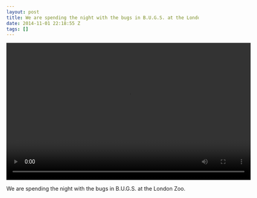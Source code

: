 ```yaml
---
layout: post
title: We are spending the night with the bugs in B.U.G.S. at the London Zoo.
date: 2014-11-01 22:18:55 Z
tags: []
---
```

<video width="640" height="360" autoplay="autoplay" controls="controls"><source src="/media/2014/11/101526453562.mp4" type="video/mp4"></video>

We are spending the night with the bugs in B.U.G.S. at the London Zoo.
